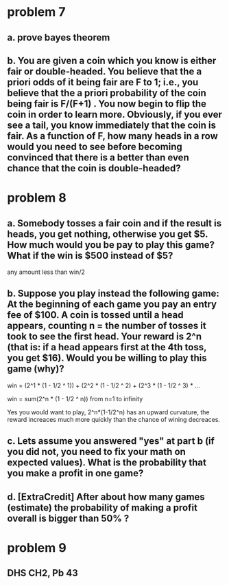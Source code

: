 
# problem 7

## a. prove bayes theorem

## b. You are given a coin which you know is either fair or double-headed. You believe that the a priori odds of it being fair are F to 1; i.e., you believe that the a priori probability of the coin being fair is F/(F+1) . You now begin to flip the coin in order to learn more. Obviously, if you ever see a tail, you know immediately that the coin is fair. As a function of F, how many heads in a row would you need to see before becoming convinced that there is a better than even chance that the coin is double-headed?


# problem 8

## a. Somebody tosses a fair coin and if the result is heads, you get nothing, otherwise you get $5. How much would you be pay to play this game? What if the win is $500 instead of $5?

any amount less than win/2


## b. Suppose you play instead the following game: At the beginning of each game you pay an entry fee of $100. A coin is tossed until a head appears, counting n = the number of tosses it took to see the first head. Your reward is 2^n (that is: if a head appears first at the 4th toss, you get $16). Would you be willing to play this game (why)?

win = (2^1 * (1 - 1/2 ^ 1)) + (2^2 * (1 - 1/2 ^ 2) + (2^3 * (1 - 1/2 ^ 3) * ...

win = sum(2^n * (1 - 1/2 ^ n)) from n=1 to infinity

Yes you would want to play, 2^n*(1-1/2^n) has an upward curvature, the reward increaces much more quickly than the chance of wining decreaces.

## c. Lets assume you answered "yes" at part b (if you did not, you need to fix your math on expected values). What is the probability that you make a profit in one game?

## d. [ExtraCredit] After about how many games (estimate) the probability of making a profit overall is bigger than 50% ?


# problem 9

## DHS CH2, Pb 43
